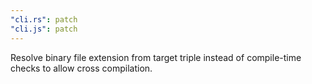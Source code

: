 ```yaml
---
"cli.rs": patch
"cli.js": patch
---
```


Resolve binary file extension from target triple instead of compile-time checks to allow cross compilation.
